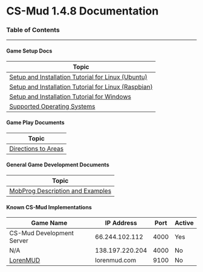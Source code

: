 # CS-Mud 1.4.8 Documentation

### Table of Contents
-----------------

#### Game Setup Docs

Topic |
--- |
[Setup and Installation Tutorial for Linux (Ubuntu)](setup-linux-ubuntu.md) |
[Setup and Installation Tutorial for Linux (Raspbian)](setup-linux-raspbian.md) |
[Setup and Installation Tutorial for Windows](setup-windows.md) |
[Supported Operating Systems](supported-operating-systems.md) |

#### Game Play Documents
Topic |
--- |
[Directions to Areas](area-directions.md) |

#### General Game Development Documents
Topic |
--- |
[MobProg Description and Examples](mob-prog.md) |


#### Known CS-Mud Implementations

|Game Name|IP Address|Port|Active|
|---|---|---|---|
|CS-Mud Development Server|66.244.102.112|4000|Yes|
|N/A|138.197.220.204|4000|No|
|[LorenMUD](http://www.lorenmud.com)|lorenmud.com|9100|No|

